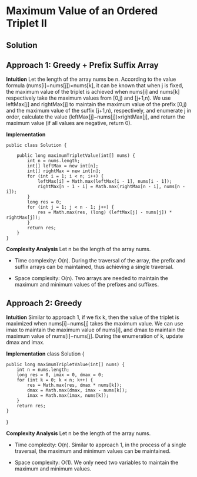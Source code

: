 # Maximum Value of an Ordered Triplet II

## Solution
## Approach 1: Greedy + Prefix Suffix Array
**Intuition**
Let the length of the array nums be n. According to the value formula (nums[i]−nums[j])×nums[k], it can be known that when j is fixed, the maximum value of the triplet is achieved when nums[i] and nums[k] respectively take the maximum values from [0,j) and [j+1,n). We use leftMax[j] and rightMax[j] to maintain the maximum value of the prefix [0,j) and the maximum value of the suffix [j+1,n), respectively, and enumerate j in order, calculate the value (leftMax[j]−nums[j])×rightMax[j], and return the maximum value (if all values are negative, return 0).

**Implementation**
```
public class Solution {

    public long maximumTripletValue(int[] nums) {
        int n = nums.length;
        int[] leftMax = new int[n];
        int[] rightMax = new int[n];
        for (int i = 1; i < n; i++) {
            leftMax[i] = Math.max(leftMax[i - 1], nums[i - 1]);
            rightMax[n - 1 - i] = Math.max(rightMax[n - i], nums[n - i]);
        }
        long res = 0;
        for (int j = 1; j < n - 1; j++) {
            res = Math.max(res, (long) (leftMax[j] - nums[j]) * rightMax[j]);
        }
        return res;
    }
}
```

**Complexity Analysis**
Let n be the length of the array nums.

* Time complexity: O(n).
During the traversal of the array, the prefix and suffix arrays can be maintained, thus achieving a single traversal.

* Space complexity: O(n).
Two arrays are needed to maintain the maximum and minimum values of the prefixes and suffixes.

## Approach 2: Greedy
**Intuition**
Similar to approach 1, if we fix k, then the value of the triplet is maximized when nums[i]−nums[j] takes the maximum value. We can use imax to maintain the maximum value of nums[i], and dmax to maintain the maximum value of nums[i]−nums[j]. During the enumeration of k, update dmax and imax.

**Implementation**
class Solution {

    public long maximumTripletValue(int[] nums) {
        int n = nums.length;
        long res = 0, imax = 0, dmax = 0;
        for (int k = 0; k < n; k++) {
            res = Math.max(res, dmax * nums[k]);
            dmax = Math.max(dmax, imax - nums[k]);
            imax = Math.max(imax, nums[k]);
        }
        return res;
    }
}

**Complexity Analysis**
Let n be the length of the array nums.

* Time complexity: O(n).
Similar to approach 1, in the process of a single traversal, the maximum and minimum values can be maintained.

* Space complexity: O(1).
We only need two variables to maintain the maximum and minimum values.